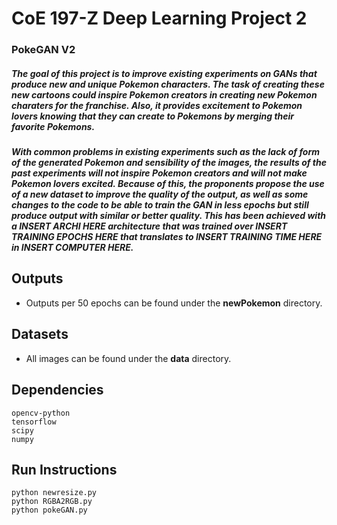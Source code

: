 # CoE 197-Z Deep Learning Project 2
### PokeGAN V2
##### The goal of this project is to improve existing experiments on GANs that produce new and unique Pokemon characters. The task of creating these new cartoons could inspire Pokemon creators in creating new Pokemon charaters for the franchise. Also, it provides excitement to Pokemon lovers knowing that they can create to Pokemons by merging their favorite Pokemons. 

##### With common problems in existing experiments such as the lack of form of the generated Pokemon and sensibility of the images, the results of the past experiments will not inspire Pokemon creators and will not make Pokemon lovers excited. Because of this, the proponents propose the use of a new dataset to improve the quality of the output, as well as some changes to the code to be able to train the GAN in less epochs but still produce output with similar or better quality. This has been achieved with a *INSERT ARCHI HERE* architecture that was trained over *INSERT TRAINING EPOCHS HERE* that translates to *INSERT TRAINING TIME HERE* in *INSERT COMPUTER HERE*.

## Outputs
- Outputs per 50 epochs can be found under the **newPokemon** directory.

## Datasets
- All images can be found under the **data** directory.

## Dependencies
```
opencv-python
tensorflow
scipy
numpy
```

## Run Instructions
```
python newresize.py
python RGBA2RGB.py
python pokeGAN.py
```
